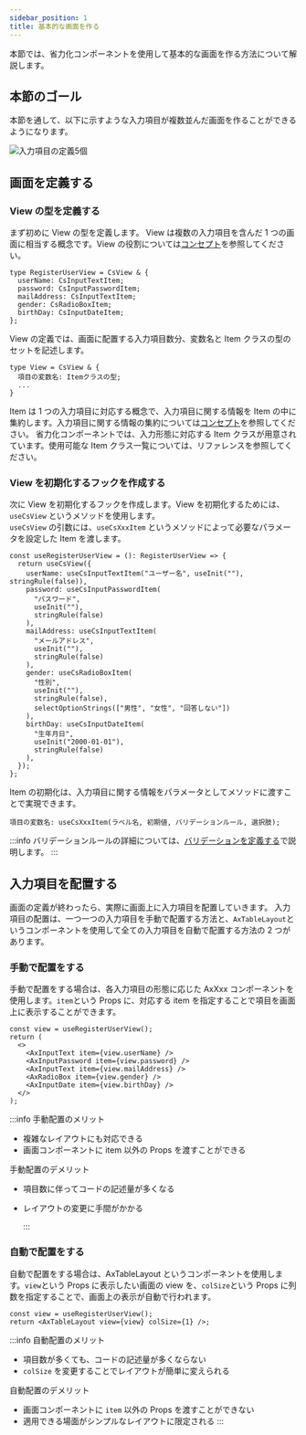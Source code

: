 ```yaml
---
sidebar_position: 1
title: 基本的な画面を作る
---
```


本節では、省力化コンポーネントを使用して基本的な画面を作る方法について解説します。

## 本節のゴール

本節を通して、以下に示すような入力項目が複数並んだ画面を作ることができるようになります。

![入力項目の定義5個](/img/screen-item-6.png)

## 画面を定義する

### View の型を定義する

まず初めに View の型を定義します。 View は複数の入力項目を含んだ 1 つの画面に相当する概念です。View の役割については[コンセプト](../know-cs-component/basic-concepts.md)を参照してください。

```tsx title="Viewの型を定義する"
type RegisterUserView = CsView & {
  userName: CsInputTextItem;
  password: CsInputPasswordItem;
  mailAddress: CsInputTextItem;
  gender: CsRadioBoxItem;
  birthDay: CsInputDateItem;
};
```

View の定義では、画面に配置する入力項目数分、変数名と Item クラスの型のセットを記述します。

```tsx
type View = CsView & {
  項目の変数名: Itemクラスの型;
  ...
}
```

Item は 1 つの入力項目に対応する概念で、入力項目に関する情報を Item の中に集約します。入力項目に関する情報の集約については[コンセプト](../know-cs-component/basic-concepts.md)を参照してください。
省力化コンポーネントでは、入力形態に対応する Item クラスが用意されています。使用可能な Item クラス一覧については、リファレンスを参照してください。

### View を初期化するフックを作成する

次に View を初期化するフックを作成します。View を初期化するためには、 `useCsView` というメソッドを使用します。  
`useCsView` の引数には、`useCsXxxItem` というメソッドによって必要なパラメータを設定した Item を渡します。

```tsx title="Viewを初期化するフックを作成する"
const useRegisterUserView = (): RegisterUserView => {
  return useCsView({
    userName: useCsInputTextItem("ユーザー名", useInit(""), stringRule(false)),
    password: useCsInputPasswordItem(
      "パスワード",
      useInit(""),
      stringRule(false)
    ),
    mailAddress: useCsInputTextItem(
      "メールアドレス",
      useInit(""),
      stringRule(false)
    ),
    gender: useCsRadioBoxItem(
      "性別",
      useInit(""),
      stringRule(false),
      selectOptionStrings(["男性", "女性", "回答しない"])
    ),
    birthDay: useCsInputDateItem(
      "生年月日",
      useInit("2000-01-01"),
      stringRule(false)
    ),
  });
};
```

Item の初期化は、入力項目に関する情報をパラメータとしてメソッドに渡すことで実現できます。

```tsx
項目の変数名: useCsXxxItem(ラベル名, 初期値, バリデーションルール, 選択肢);
```

:::info
バリデーションルールの詳細については、[バリデーションを定義する](./validation.md)で説明します。
:::

## 入力項目を配置する

画面の定義が終わったら、実際に画面上に入力項目を配置していきます。
入力項目の配置は、一つ一つの入力項目を手動で配置する方法と、`AxTableLayout`というコンポーネントを使用して全ての入力項目を自動で配置する方法の 2 つがあります。

### 手動で配置をする

手動で配置をする場合は、各入力項目の形態に応じた AxXxx コンポーネントを使用します。`item`という Props に、対応する item を指定することで項目を画面上に表示することができます。

```tsx
const view = useRegisterUserView();
return (
  <>
    <AxInputText item={view.userName} />
    <AxInputPassword item={view.password} />
    <AxInputText item={view.mailAddress} />
    <AxRadioBox item={view.gender} />
    <AxInputDate item={view.birthDay} />
  </>
);
```

:::info
手動配置のメリット

- 複雑なレイアウトにも対応できる
- 画面コンポーネントに item 以外の Props を渡すことができる

手動配置のデメリット

- 項目数に伴ってコードの記述量が多くなる
- レイアウトの変更に手間がかかる

  :::

### 自動で配置をする

自動で配置をする場合は、AxTableLayout というコンポーネントを使用します。`view`という Props に表示したい画面の view を、`colSize`という Props に列数を指定することで、画面上の表示が自動で行われます。

```tsx
const view = useRegisterUserView();
return <AxTableLayout view={view} colSize={1} />;
```

:::info
自動配置のメリット

- 項目数が多くても、コードの記述量が多くならない
- `colSize` を変更することでレイアウトが簡単に変えられる

自動配置のデメリット

- 画面コンポーネントに `item` 以外の Props を渡すことができない
- 適用できる場面がシンプルなレイアウトに限定される
  :::
